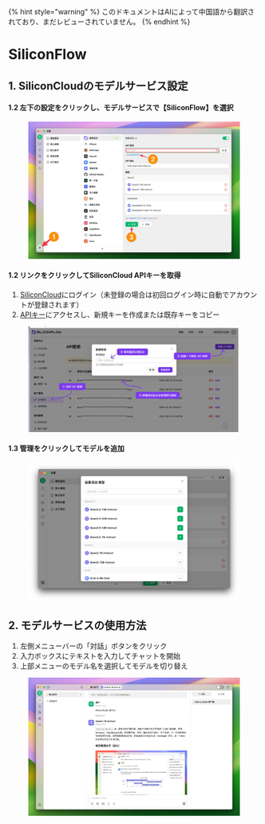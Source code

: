 
{% hint style="warning" %}
このドキュメントはAIによって中国語から翻訳されており、まだレビューされていません。
{% endhint %}

# SiliconFlow

## 1. SiliconCloudのモデルサービス設定 <a href="#id-2-siliconcloud" id="id-2-siliconflow"></a>

#### [​](https://docs.siliconflow.cn/usercases/use-siliconcloud-in-cherry-studio#2-1)1.2 左下の設定をクリックし、モデルサービスで【SiliconFlow】を選択 <a href="#id-2-1" id="id-2-1"></a>

<figure><img src="https://raw.githubusercontent.com/siliconflow/doc-images/refs/heads/main/1-apikey-settings.webp" alt=""><figcaption></figcaption></figure>

#### [​](https://docs.siliconflow.cn/usercases/use-siliconcloud-in-cherry-studio#2-2-siliconcloud-api)1.2 リンクをクリックしてSiliconCloud APIキーを取得 <a href="#id-2-2-siliconcloud-api" id="id-2-2-siliconcloud-api"></a>

1. [SiliconCloud](https://cloud.siliconflow.cn/)にログイン（未登録の場合は初回ログイン時に自動でアカウントが登録されます）
2. [APIキー](https://cloud.siliconflow.cn/account/ak)にアクセスし、新規キーを作成または既存キーをコピー

<figure><img src="https://raw.githubusercontent.com/siliconflow/doc-images/refs/heads/main/2-siliconcloud-apikey.png" alt=""><figcaption></figcaption></figure>

#### [​](https://docs.siliconflow.cn/usercases/use-siliconcloud-in-cherry-studio#2-3)1.3 管理をクリックしてモデルを追加 <a href="#id-2-3" id="id-2-3"></a>

<figure><img src="https://raw.githubusercontent.com/siliconflow/doc-images/refs/heads/main/3-models.png" alt=""><figcaption></figcaption></figure>

## [​](https://docs.siliconflow.cn/usercases/use-siliconcloud-in-cherry-studio#3)2. モデルサービスの使用方法 <a href="#id-3" id="id-3"></a>

1. 左側メニューバーの「対話」ボタンをクリック
2. 入力ボックスにテキストを入力してチャットを開始
3. 上部メニューのモデル名を選択してモデルを切り替え

<figure><img src="https://raw.githubusercontent.com/siliconflow/doc-images/refs/heads/main/4-chat.webp" alt=""><figcaption></figcaption></figure>